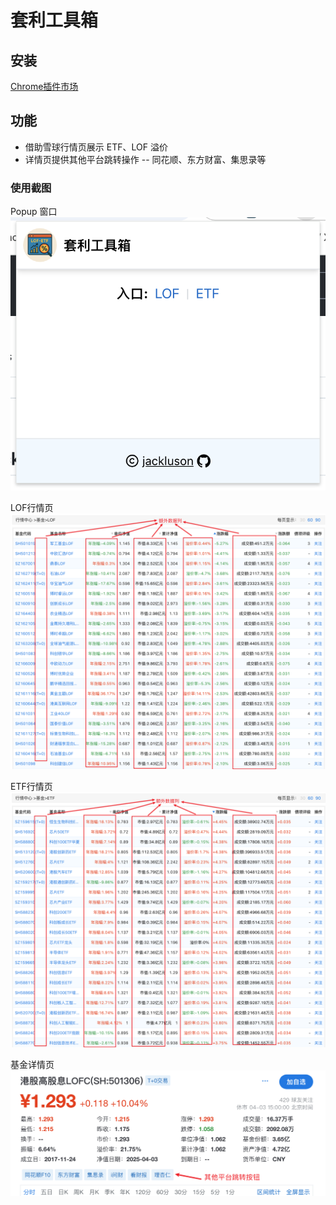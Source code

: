 # 套利工具箱

## 安装
[Chrome插件市场](https://chromewebstore.google.com/detail/%E5%A5%97%E5%88%A9%E5%B7%A5%E5%85%B7%E7%AE%B1-%E4%B8%93%E6%B3%A8%E4%BA%8Elof%E3%80%81etf%E6%BA%A2%E4%BB%B7%E5%A5%97%E5%88%A9/oamngdjhbebmcojollcocmmkbldnepoa)

## 功能
- 借助雪球行情页展示 ETF、LOF 溢价
- 详情页提供其他平台跳转操作 -- 同花顺、东方财富、集思录等

### 使用截图

Popup 窗口
![Popup 窗口](./screenshots/popup.png)

LOF行情页
![LOF行情页](./screenshots/lof.png)

ETF行情页
![ETF行情页](./screenshots/etf.png)

基金详情页
![基金详情页](./screenshots/detail.png)